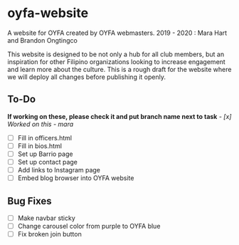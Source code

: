 # oyfa-website
A website for OYFA created by OYFA webmasters.
2019 - 2020 : Mara Hart and Brandon Ongtingco

This website is designed to be not only a hub for all club members, but an inspiration for other Filipino organizations looking to increase engagement and learn more about the culture.
This is a rough draft for the website where we will deploy all changes before publishing it openly.

## To-Do
**If working on these, please check it and put branch name next to task**
_- [x] Worked on this - mara_
- [ ] Fill in officers.html
- [ ] Fill in bios.html
- [ ] Set up Barrio page
- [ ] Set up contact page
- [ ] Add links to Instagram page
- [ ] Embed blog browser into OYFA website

## Bug Fixes
- [ ] Make navbar sticky
- [ ] Change carousel color from purple to OYFA blue
- [ ] Fix broken join button

